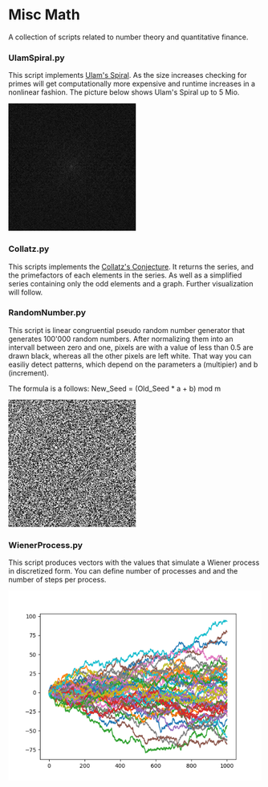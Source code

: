 # Misc Math
A collection of scripts related to number theory and quantitative finance.

### UlamSpiral.py

This script implements [Ulam's Spiral](https://en.wikipedia.org/wiki/Ulam_spiral). As the size increases checking for primes will get computationally more expensive and runtime increases in a nonlinear fashion. The picture below shows Ulam's Spiral up to 5 Mio. 

<div>
  <img src='Pictures/UlamSpiral5000000.png' height="254" width="254">
</div>

### Collatz.py

This scripts implements the [Collatz's Conjecture](https://en.wikipedia.org/wiki/Collatz_conjecture). It returns the series, and the primefactors of each elements in the series. As well as a simplified series containing only the odd elements and a graph. Further visualization will follow. 

### RandomNumber.py
This script is linear congruential pseudo random number generator that generates 100'000 random numbers. After normalizing them into an intervall between zero and one, pixels are with a value of less than 0.5 are drawn black, whereas all the other pixels are left white. That way you can easiliy detect patterns, which depend on the parameters a (multipier) and b (increment).

The formula is a follows: New_Seed = (Old_Seed * a + b) mod m

<div>
  <img src='Pictures/RN.jpeg' height="254" width="254">
</div>

    

### WienerProcess.py
This script produces vectors with the values that simulate a Wiener process in discretized form. You can define number of processes and and the number of steps per process.

<div>
  <img src='Pictures/WP.png'>
</div>
